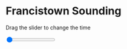<h1>Francistown Sounding</h1>
<p>Drag the slider to change the time</p>

<div class="slidecontainer">
<input oninput='setImage(this)' class="slider" type="range" min="0" max="5" value="0" step="1" />
<img id='img'/>
</div>

<script>
var img = document.getElementById('img');
var img_array = ['/assets/images/skwt/skd_francistown_wrfout_d01_2020-07-10_12:00:00.png',
'/assets/images/skwt/skd_francistown_wrfout_d01_2020-07-10_18:00:00.png',
'/assets/images/skwt/skd_francistown_wrfout_d01_2020-07-11_00:00:00.png',
'/assets/images/skwt/skd_francistown_wrfout_d01_2020-07-11_06:00:00.png',
'/assets/images/skwt/skd_francistown_wrfout_d01_2020-07-11_12:00:00.png',];
function setImage(obj)
{
        var value = obj.value;
        img.src = img_array[value];

}
</script>
